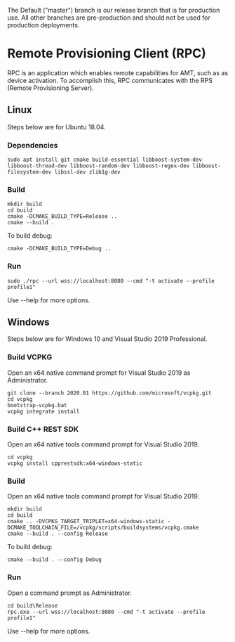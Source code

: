 The Default ("master") branch is our release branch that is for production use. All other branches are pre-production and should not be used for production deployments.

# Remote Provisioning Client (RPC)

RPC is an application which enables remote capabilities for AMT, such as as device activation. To accomplish this, RPC communicates with the RPS (Remote Provisioning Server).

## Linux

Steps below are for Ubuntu 18.04.

### Dependencies
```
sudo apt install git cmake build-essential libboost-system-dev  libboost-thread-dev libboost-random-dev libboost-regex-dev libboost-filesystem-dev libssl-dev zlib1g-dev
```

### Build

```
mkdir build
cd build
cmake -DCMAKE_BUILD_TYPE=Release ..
cmake --build .
```

To build debug:
```
cmake -DCMAKE_BUILD_TYPE=Debug ..
```

### Run

```
sudo ./rpc --url wss://localhost:8080 --cmd "-t activate --profile profile1"
```

Use --help for more options.

## Windows

Steps below are for Windows 10 and Visual Studio 2019 Professional.

### Build VCPKG

Open an x64 native command prompt for Visual Studio 2019 as Administrator.

```
git clone --branch 2020.01 https://github.com/microsoft/vcpkg.git
cd vcpkg
bootstrap-vcpkg.bat
vcpkg integrate install
```

### Build C++ REST SDK

Open an x64 native tools command prompt for Visual Studio 2019.
```
cd vcpkg
vcpkg install cpprestsdk:x64-windows-static
```

### Build

Open an x64 native tools command prompt for Visual Studio 2019.
```
mkdir build
cd build
cmake .. -DVCPKG_TARGET_TRIPLET=x64-windows-static -DCMAKE_TOOLCHAIN_FILE=/vcpkg/scripts/buildsystems/vcpkg.cmake
cmake --build . --config Release
```

To build debug:
```
cmake --build . --config Debug
```

### Run

Open a command prompt as Administrator.

```
cd build\Release
rpc.exe --url wss://localhost:8080 --cmd "-t activate --profile profile1"
```

Use --help for more options.
